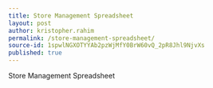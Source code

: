 ```yaml
---
title: Store Management Spreadsheet
layout: post
author: kristopher.rahim
permalink: /store-management-spreadsheet/
source-id: 1spwlNGXOTYYAb2pzWjMfY0BrW60vQ_2pR8Jhl9NjvXs
published: true
---
```

Store Management Spreadsheet


